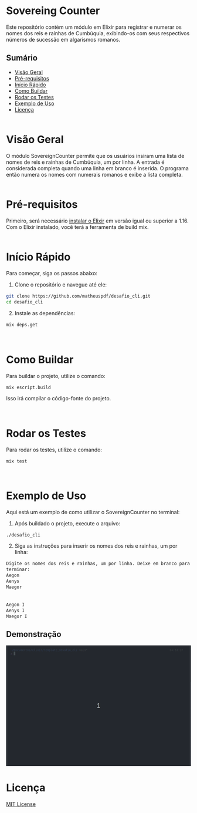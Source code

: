 # Sovereing Counter
Este repositório contém um módulo em Elixir para registrar e numerar os nomes dos reis e rainhas de Cumbúquia, exibindo-os com seus respectivos números de sucessão em algarismos romanos.

## Sumário
- [Visão Geral](#visão-geral)
- [Pré-requisitos](#Pré-requisitos)
- [Início Rápido](#início-rápido)
- [Como Buildar](#como-buildar)
- [Rodar os Testes](#rodar-os-teste)
- [Exemplo de Uso](#exemplo-de-uso)
- [Licença](#licença)
<br><br>

# Visão Geral
O módulo SovereignCounter permite que os usuários insiram uma lista de nomes de reis e rainhas de Cumbúquia, um por linha. A entrada é considerada completa quando uma linha em branco é inserida. O programa então numera os nomes com numerais romanos e exibe a lista completa.
<br><br>

# Pré-requisitos
Primeiro, será necessário [instalar o Elixir](https://elixir-lang.org/install.html) em versão igual ou superior a 1.16. Com o Elixir instalado, você terá a ferramenta de build mix.
<br><br>

# Início Rápido
Para começar, siga os passos abaixo:

  1. Clone o repositório e navegue até ele:
```bash
git clone https://github.com/matheuspdf/desafio_cli.git
cd desafio_cli
```

  2. Instale as dependências:
  ```bash
mix deps.get
```
<br>

# Como Buildar
Para buildar o projeto, utilize o comando:
```
mix escript.build
```
Isso irá compilar o código-fonte do projeto.

<br>

# Rodar os Testes
Para rodar os testes, utilize o comando:
```
mix test
```
<br>

# Exemplo de Uso
Aqui está um exemplo de como utilizar o SovereignCounter no terminal:

1. Após buildado o projeto, execute o arquivo:
```
./desafio_cli
```
2. Siga as instruções para inserir os nomes dos reis e rainhas, um por linha:
```
Digite os nomes dos reis e rainhas, um por linha. Deixe em branco para terminar:
Aegon
Aenys
Maegor


Aegon I
Aenys I
Maegor I
```

## Demonstração
![gif teste](/docs/gif.gif)



# Licença
[MIT License](./LICENSE)

